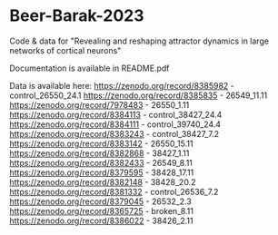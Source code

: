 # Beer-Barak-2023
Code &amp; data for "Revealing and reshaping attractor dynamics in large networks of cortical neurons"

Documentation is available in README.pdf

Data is available here:
https://zenodo.org/record/8385982 - control_26550_24.1
https://zenodo.org/record/8385835 - 26549_11.11
https://zenodo.org/record/7978483 - 26550_1.11
https://zenodo.org/record/8384113 - control_38427_24.4
https://zenodo.org/record/8384111 - control_39740_24.4
https://zenodo.org/record/8383243 - control_38427_7.2
https://zenodo.org/record/8383142 - 26550_15.11
https://zenodo.org/record/8382868 - 38427_1.11
https://zenodo.org/record/8382433 - 26549_8.11
https://zenodo.org/record/8379595 - 38428_17.11
https://zenodo.org/record/8382148 - 38428_20.2
https://zenodo.org/record/8381332 - control_26536_7.2
https://zenodo.org/record/8379045 - 26532_2.3
https://zenodo.org/record/8365725 - broken_8.11
https://zenodo.org/record/8386022 - 38426_2.11
